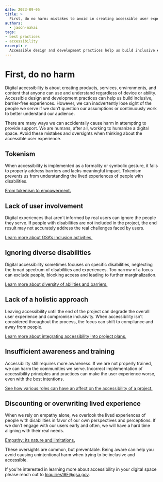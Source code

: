 ```yaml
---
date: 2023-09-05
title: >
  First, do no harm: mistakes to avoid in creating accessible user experiences
authors: 
  - jason-nakai
tags: 
- best practices
- accessibility
excerpt: >
  Accessible design and development practices help us build inclusive experiences. But we can lose sight of the people we serve if we don’t steadily work to better understand our users. To create accessible experiences, avoid these mistakes.
---
```


# First, do no harm
Digital accessibility is about creating products, services, environments, and content that anyone can use and understand regardless of device or ability. Accessible design and development practices can help us build inclusive, barrier-free experiences. However, we can inadvertently lose sight of the people we serve if we don’t question our assumptions or continuously work to better understand our audience.

There are many ways we can accidentally cause harm in attempting to provide support. We are humans, after all, working to humanize a digital space. Avoid these mistakes and oversights when thinking about the accessible user experience.

## Tokenism
When accessibility is implemented as a formality or symbolic gesture, it fails to properly address barriers and lacks meaningful impact. Tokenism prevents us from understanding the lived experiences of people with disabilities. 

[From tokenism to empowerment.](https://www.ncbi.nlm.nih.gov/pmc/articles/PMC4975844/)

## Lack of user involvement
Digital experiences that aren’t informed by real users can ignore the people they serve. If people with disabilities are not included in the project, the end result may not accurately address the real challenges faced by users.

[Learn more about GSA’s inclusion activities.](https://www.gsa.gov/governmentwide-initiatives/diversity-equity-inclusion-and-accessibility)

## Ignoring diverse disabilities
Digital accessibility sometimes focuses on specific disabilities,  neglecting the broad spectrum of disabilities and experiences. Too narrow of a focus can exclude people, blocking access and leading to further marginalization.

[Learn more about diversity of abilities and barriers.](https://www.w3.org/WAI/people-use-web/abilities-barriers/)

## Lack of a holistic approach
Leaving accessibility until the end of the project can degrade the overall user experience and compromise inclusivity. When accessibility isn’t considered throughout the process, the focus can shift to compliance and away from people.

[Learn more about integrating accessibility into project plans.](https://www.section508.gov/manage/deia-guidance/)

## Insufficient awareness and training
Accessibility still requires more awareness. If we are not properly trained, we can harm the communities we serve. Incorrect implementation of accessibility principles and practices can make the user experience worse, even with the best intentions.

[See how various roles can have an affect on the accessibility of a project.](https://www.section508.gov/manage/deia-guidance/)

## Discounting or overwriting lived experience
When we rely on empathy alone, we overlook the lived experiences of people with disabilities in favor of our own perspectives and perceptions. If we don’t engage with our users early and often, we will have a hard time aligning with their real needs.

[Empathy: its nature and limitations.](https://www.ncbi.nlm.nih.gov/pmc/articles/PMC9300140/)



These oversights are common, but preventable. Being aware can help you avoid causing unintentional harm when trying to be inclusive and accessible.

If you're interested in learning more about accessibility in your digital space please reach out to Inquiries18F@gsa.gov.

